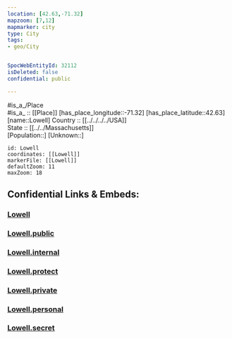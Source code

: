 ```yaml
---
location: [42.63,-71.32] 
mapzoom: [7,12] 
mapmarker: city 
type: City
tags:
- geo/City


SpocWebEntityId: 32112
isDeleted: false
confidential: public

---
```

#is_a_/Place  
#is_a_ :: [[Place]] 
[has_place_longitude::-71.32] 
[has_place_latitude::42.63] 
[name::Lowell] 
Country :: [[../../../../USA]]  
State :: [[../../Massachusetts]]  
[Population::] 
[Unknown::] 


```leaflet
id: Lowell
coordinates: [[Lowell]] 
markerFile: [[Lowell]] 
defaultZoom: 11 
maxZoom: 18
```


## Confidential Links & Embeds: 

### [Lowell](/_Standards/Earth/Continent/America~North/USA/USA~Eastern/Massachusetts/counties~Massachusetts/Middlesex,County/cities~Middlesex/Lowell.md) 

### [Lowell.public](/_public/Earth/Continent/America~North/USA/USA~Eastern/Massachusetts/counties~Massachusetts/Middlesex,County/cities~Middlesex/Lowell.public.md) 

### [Lowell.internal](/_internal/Earth/Continent/America~North/USA/USA~Eastern/Massachusetts/counties~Massachusetts/Middlesex,County/cities~Middlesex/Lowell.internal.md) 

### [Lowell.protect](/_protect/Earth/Continent/America~North/USA/USA~Eastern/Massachusetts/counties~Massachusetts/Middlesex,County/cities~Middlesex/Lowell.protect.md) 

### [Lowell.private](/_private/Earth/Continent/America~North/USA/USA~Eastern/Massachusetts/counties~Massachusetts/Middlesex,County/cities~Middlesex/Lowell.private.md) 

### [Lowell.personal](/_personal/Earth/Continent/America~North/USA/USA~Eastern/Massachusetts/counties~Massachusetts/Middlesex,County/cities~Middlesex/Lowell.personal.md) 

### [Lowell.secret](/_secret/Earth/Continent/America~North/USA/USA~Eastern/Massachusetts/counties~Massachusetts/Middlesex,County/cities~Middlesex/Lowell.secret.md)

